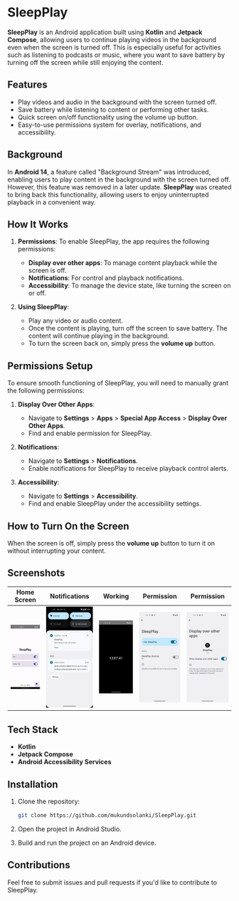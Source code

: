 # SleepPlay

**SleepPlay** is an Android application built using **Kotlin** and **Jetpack Compose**, allowing users to continue playing videos in the background even when the screen is turned off. This is especially useful for activities such as listening to podcasts or music, where you want to save battery by turning off the screen while still enjoying the content.

## Features

- Play videos and audio in the background with the screen turned off.
- Save battery while listening to content or performing other tasks.
- Quick screen on/off functionality using the volume up button.
- Easy-to-use permissions system for overlay, notifications, and accessibility.

## Background

In **Android 14**, a feature called "Background Stream" was introduced, enabling users to play content in the background with the screen turned off. However, this feature was removed in a later update. **SleepPlay** was created to bring back this functionality, allowing users to enjoy uninterrupted playback in a convenient way.

## How It Works

1. **Permissions**: To enable SleepPlay, the app requires the following permissions:
    - **Display over other apps**: To manage content playback while the screen is off.
    - **Notifications**: For control and playback notifications.
    - **Accessibility**: To manage the device state, like turning the screen on or off.
   
2. **Using SleepPlay**:
    - Play any video or audio content.
    - Once the content is playing, turn off the screen to save battery. The content will continue playing in the background.
    - To turn the screen back on, simply press the **volume up** button.

## Permissions Setup

To ensure smooth functioning of SleepPlay, you will need to manually grant the following permissions:

1. **Display Over Other Apps**: 
   - Navigate to **Settings** > **Apps** > **Special App Access** > **Display Over Other Apps**.
   - Find and enable permission for SleepPlay.

2. **Notifications**:
   - Navigate to **Settings** > **Notifications**.
   - Enable notifications for SleepPlay to receive playback control alerts.

3. **Accessibility**:
   - Navigate to **Settings** > **Accessibility**.
   - Find and enable SleepPlay under the accessibility settings.

## How to Turn On the Screen

When the screen is off, simply press the **volume up** button to turn it on without interrupting your content.

## Screenshots

| Home Screen | Notifications | Working | Permission | Permission |
|:-----------:|:------------------:|:-----------:|:------------------:|:------------------:|
| ![Home Screen](SS/home.png) | ![Notification](SS/notification.png) | ![Working](SS/working.png) | ![Accesiblity](SS/accesiblity.png) | ![Display over](SS/displayover.png) |

## Tech Stack

- **Kotlin**
- **Jetpack Compose**
- **Android Accessibility Services**

## Installation

1. Clone the repository:
   ```bash
   git clone https://github.com/mukundsolanki/SleepPlay.git
   ```

2. Open the project in Android Studio.
3. Build and run the project on an Android device.

## Contributions

Feel free to submit issues and pull requests if you'd like to contribute to SleepPlay.
